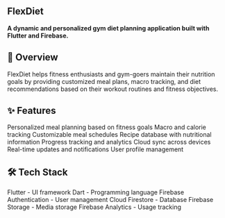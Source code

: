 ##  FlexDiet
**A dynamic and personalized gym diet planning application built with Flutter and Firebase.**


## 📱 Overview

FlexDiet helps fitness enthusiasts and gym-goers maintain their nutrition goals by providing customized meal plans, macro tracking, and diet recommendations based on their workout routines and fitness objectives.

## ✨ Features

Personalized meal planning based on fitness goals Macro and calorie tracking Customizable meal schedules Recipe database with nutritional information Progress tracking and analytics Cloud sync across devices Real-time updates and notifications User profile management



## 🛠️ Tech Stack

Flutter - UI framework
Dart - Programming language
Firebase Authentication - User management
Cloud Firestore - Database
Firebase Storage - Media storage
Firebase Analytics - Usage tracking
